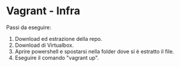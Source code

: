 # Vagrant - Infra

Passi da eseguire:
  1) Download ed estrazione della repo.
  2) Download di Virtualbox.
  3) Aprire powershell e spostarsi nella folder dove si è estratto il file.
  4) Eseguire il comando "vagrant up".
